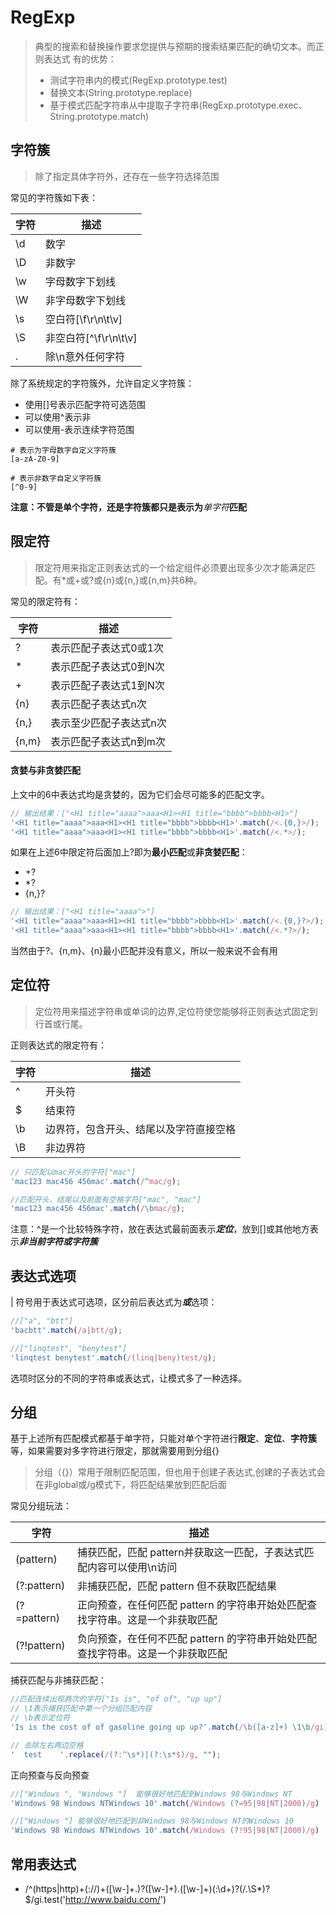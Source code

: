 # RegExp

> 典型的搜索和替换操作要求您提供与预期的搜索结果匹配的确切文本。而正则表达式 有的优势：
> + 测试字符串内的模式(RegExp.prototype.test)
> + 替换文本(String.prototype.replace)
> + 基于模式匹配字符串从中提取子字符串(RegExp.prototype.exec、String.prototype.match)

## 字符簇

> 除了指定具体字符外，还存在一些字符选择范围

常见的字符簇如下表：

|字符         | 描述                      |
|-------------|---------------------------|
|\d           |数字                       |
|\D           |非数字                     |
|\w           |字母数字下划线             |
|\W           |非字母数字下划线           |
|\s           |空白符[\f\r\n\t\v]         |
|\S           |非空白符[^\f\r\n\t\v]      |
|.            |除\n意外任何字符           |

除了系统规定的字符簇外，允许自定义字符簇：
+ 使用[]号表示匹配字符可选范围
+ 可以使用^表示非
+ 可以使用-表示连续字符范围


```shell
# 表示为字母数字自定义字符簇
[a-zA-Z0-9]

# 表示非数字自定义字符簇
[^0-9]
```

**注意：不管是单个字符，还是字符簇都只是表示为***单字符***匹配**


## 限定符

> 限定符用来指定正则表达式的一个给定组件必须要出现多少次才能满足匹配。有*或+或?或{n}或{n,}或{n,m}共6种。

常见的限定符有：

|字符                | 描述                     |
|--------------------|--------------------------|
|?                   |表示匹配子表达式0或1次      |
|*                   |表示匹配子表达式0到N次      |
|+                   |表示匹配子表达式1到N次      |
|{n}                 |表示匹配子表达式n次         |
|{n,}                |表示至少匹配子表达式n次     |
|{n,m}               |表示匹配子表达式n到m次      |

#### 贪婪与非贪婪匹配

上文中的6中表达式均是贪婪的，因为它们会尽可能多的匹配文字。

```javascript 
// 输出结果：["<H1 title="aaaa">aaa<H1><H1 title="bbbb">bbbb<H1>"]
'<H1 title="aaaa">aaa<H1><H1 title="bbbb">bbbb<H1>'.match(/<.{0,}>/);
'<H1 title="aaaa">aaa<H1><H1 title="bbbb">bbbb<H1>'.match(/<.*>/);

```

如果在上述6中限定符后面加上?即为**最小匹配**或**非贪婪匹配**：
+ +?
+ *?
+ {n,}?

```javascript
// 输出结果：["<H1 title="aaaa">"]
'<H1 title="aaaa">aaa<H1><H1 title="bbbb">bbbb<H1>'.match(/<.{0,}?>/);
'<H1 title="aaaa">aaa<H1><H1 title="bbbb">bbbb<H1>'.match(/<.*?>/);
```

当然由于?、{n,m}、{n}最小匹配并没有意义，所以一般来说不会有用

## 定位符

> 定位符用来描述字符串或单词的边界,定位符使您能够将正则表达式固定到行首或行尾。

正则表达式的限定符有：

|字符            |描述                  |
|----------------|----------------------|
|^               |开头符                |
|$               |结束符                |
|\b              |边界符，包含开头、结尾以及字符直接空格 |
|\B              |非边界符                               |


```javascript
// 只匹配以mac开头的字符["mac"]
'mac123 mac456 456mac'.match(/^mac/g);

//匹配开头、结尾以及前面有空格字符["mac", "mac"]
'mac123 mac456 456mac'.match(/\bmac/g);

```

注意：^是一个比较特殊字符，放在表达式最前面表示***定位***，放到[]或其他地方表示***非当前字符或字符簇***

## 表达式选项

| 符号用于表达式可选项，区分前后表达式为***或***选项：

```javascript
//["a", "btt"]
'bacbtt'.match(/a|btt/g);

//["linqtest", "benytest"]
'linqtest benytest'.match(/(linq|beny)test/g);
```

选项时区分的不同的字符串或表达式，让模式多了一种选择。

## 分组

 基于上述所有匹配模式都基于单字符，只能对单个字符进行**限定**、**定位**、**字符簇**等，如果需要对多字符进行限定，那就需要用到分组{}

> 分组（{}）常用于限制匹配范围，但也用于创建子表达式,创建的子表达式会在非global或/g模式下，将匹配结果放到匹配后面

常见分组玩法：

|字符              |描述                          |
|------------------|------------------------------|
|(pattern)         |捕获匹配，匹配 pattern并获取这一匹配，子表达式匹配内容可以使用\n访问                  |
|(?:pattern)       |非捕获匹配，匹配 pattern 但不获取匹配结果          |
|(?=pattern)       |正向预查，在任何匹配 pattern 的字符串开始处匹配查找字符串。这是一个非获取匹配                       |
|(?!pattern)       |负向预查，在任何不匹配 pattern 的字符串开始处匹配查找字符串。这是一个非获取匹配                       |

捕获匹配与非捕获匹配：

```javascript
//匹配连续出现两次的字符["Is is", "of of", "up up"]
// \1表示捕获匹配中第一个分组匹配内容
// \b表示定位符
'Is is the cost of of gasoline going up up?'.match(/\b([a-z]+) \1\b/gi);

// 去除左右两边空格
'  test    '.replace(/(?:^\s*)|(?:\s*$)/g, "");
```

正向预查与反向预查

```javascript
//["Windows ", "Windows "]  能够很好地匹配到Windows 98与Windows NT
'Windows 98 Windows NTWindows 10'.match(/Windows (?=95|98|NT|2000)/g)

//["Windows "] 能够很好地匹配到非Windows 98与Windows NT的Windows 10
'Windows 98 Windows NTWindows 10'.match(/Windows (?!95|98|NT|2000)/g)

```

## 常用表达式

+ /^(https|http)+(:\/\/)+([\w-]+\.)?([\w-]+)\.([\w-]+)(:\d+)?(\/.\S*)?$/gi.test('http://www.baidu.com/')




